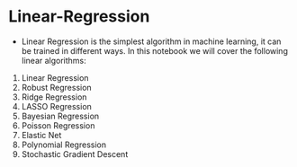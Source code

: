 # Linear-Regression

* Linear Regression is the simplest algorithm in machine learning, it can be trained in different ways. In this notebook we will cover the following linear algorithms:

1. Linear Regression
2. Robust Regression
3. Ridge Regression
4. LASSO Regression
5. Bayesian Regression
6. Poisson Regression
7. Elastic Net
8. Polynomial Regression
9. Stochastic Gradient Descent
